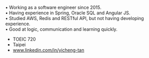 • Working as a software engineer since 2015.  
• Having experience in Spring, Oracle SQL and Angular JS.  
• Studied AWS, Redis and RESTful API, but not having developing experience.  
• Good at logic, communication and learning quickly.  
  
- TOEIC 720  
- Taipei  
- www.linkedin.com/in/yicheng-tan
